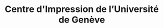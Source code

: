 ---
title: "Centre d'Impression de l’Université de Genève"
url: /geneve/centre-dimpression-de-luniversite-de-geneve/
shop: Kopieren
---